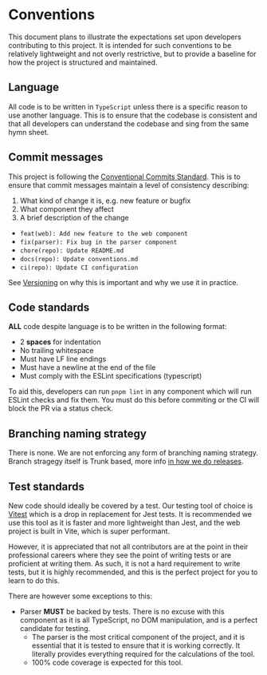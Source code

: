 # Conventions
This document plans to illustrate the expectations set upon developers contributing to this project. It is intended for such conventions to be relatively lightweight and not overly restrictive, but to provide a baseline for how the project is structured and maintained.

## Language
All code is to be written in `TypeScript` unless there is a specific reason to use another language. This is to ensure that the codebase is consistent and that all developers can understand the codebase and sing from the same hymn sheet.

## Commit messages
This project is following the [Conventional Commits Standard](https://www.conventionalcommits.org/en/v1.0.0/#summary). This is to ensure that commit messages maintain a level of consistency describing:

1. What kind of change it is, e.g. new feature or bugfix
2. What component they affect
3. A brief description of the change

- `feat(web): Add new feature to the web component`
- `fix(parser): Fix bug in the parser component`
- `chore(repo): Update README.md`
- `docs(repo): Update conventions.md`
- `ci(repo): Update CI configuration`

See [Versioning](./versioning.md) on why this is important and why we use it in practice.

## Code standards
**ALL** code despite language is to be written in the following format:

- 2 **spaces** for indentation
- No trailing whitespace
- Must have LF line endings
- Must have a newline at the end of the file
- Must comply with the ESLint specifications (typescript)

To aid this, developers can run `pnpm lint` in any component which will run ESLint checks and fix them. You must do this before commiting or the CI will block the PR via a status check.

## Branching naming strategy
There is none. We are not enforcing any form of branching naming strategy. Branch stragegy itself is Trunk based, more info [in how we do releases](./how-do-we-release.md).

## Test standards
New code should ideally be covered by a test. Our testing tool of choice is [Vitest](https://vitest.dev/guide/) which is a drop in replacement for Jest tests. It is recommended we use this tool as it is faster and more lightweight than Jest, and the web project is built in Vite, which is super performant.

However, it is appreciated that not all contributors are at the point in their professional careers where they see the point of writing tests or are proficient at writing them. As such, it is not a hard requirement to write tests, but it is highly recommended, and this is the perfect project for you to learn to do this.

There are however some exceptions to this:

* Parser **MUST** be backed by tests. There is no excuse with this component as it is all TypeScript, no DOM manipulation, and is a perfect candidate for testing.
  * The parser is the most critical component of the project, and it is essential that it is tested to ensure that it is working correctly. It literally provides everything required for the calculations of the tool.
  * 100% code coverage is expected for this tool.